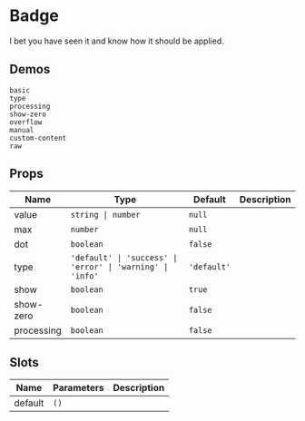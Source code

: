 # Badge
I bet you have seen it and know how it should be applied.
## Demos
```demo
basic
type
processing
show-zero
overflow
manual
custom-content
raw
```
## Props
|Name|Type|Default|Description|
|-|-|-|-|
|value|`string \| number`|`null`||
|max|`number`|`null`||
|dot|`boolean`|`false`||
|type|`'default' \| 'success' \| 'error' \| 'warning' \| 'info'`|`'default'`||
|show|`boolean`|`true`||
|show-zero|`boolean`|`false`||
|processing|`boolean`|`false`||

## Slots
|Name|Parameters|Description|
|-|-|-|
|default|`()`||
